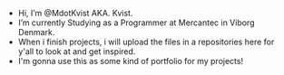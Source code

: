 -  Hi, I’m @MdotKvist AKA. Kvist.
-  I’m currently Studying as a Programmer at Mercantec in Viborg Denmark. 
-  When i finish projects, i will upload the files in a repositories here for y'all to look at and get inspired.
-  I'm gonna use this as some kind of portfolio for my projects! 


<!---
MdotKvist/MdotKvist is a ✨ special ✨ repository because its `README.md` (this file) appears on your GitHub profile.
You can click the Preview link to take a look at your changes.
--->
